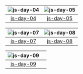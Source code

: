 |![js-day-04](https://user-images.githubusercontent.com/84453688/154211414-021546ff-ae4a-4ab0-8aae-f6a7abf16f6e.gif)|![js-day-05](https://user-images.githubusercontent.com/84453688/154212750-0dd4dbb3-f151-46c7-8dc5-d5dd3136f642.gif)|
|:--:|:--:|
|[js-day-04](https://github.com/mene79/TIL/tree/main/JavaScript/js-day-04)|[js-day-05](https://github.com/mene79/TIL/tree/main/JavaScript/js-day-05)|

|![js-day-07](https://user-images.githubusercontent.com/84453688/154213453-63bbdf48-fc7f-49eb-9ca0-a35ea8437458.gif)|![js-day-08](https://user-images.githubusercontent.com/84453688/154215856-f4618e11-16e1-4e05-b35a-5c974a7e2187.gif)|
|:--:|:--:|
|[js-day-07](https://github.com/mene79/TIL/tree/main/JavaScript/js-day-07)|[js-day-08](https://github.com/mene79/TIL/tree/main/JavaScript/js-day-08)|

|![js-day-09](https://user-images.githubusercontent.com/84453688/154495932-6caa40e8-112f-4c38-85f4-05438824902f.gif)||
|:--:|:--:|
|[js-day-09](https://github.com/mene79/TIL/tree/main/JavaScript/js-day-09)||



